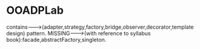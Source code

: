 # OOADPLab
contains--->(adapter,strategy,factory,bridge,observer,decorator,template design) pattern.
MISSING--->(with reference to syllabus book):facade,abstractFactory,singleton.
